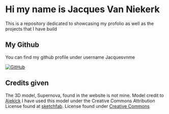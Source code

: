 # Hi my name is Jacques Van Niekerk

This is a repository dedicated to showcasing my profolio as well as the projects that I have build 

## My Github

You can find my github profile under username Jacquesvnme

[![GitHub](https://img.shields.io/badge/GitHub-Click%20here%20to%20view%20GitHub%20Profile-green?labelColor=A020F0&style=for-the-badge&logo=github&logoColor=FFFFFF&link=https://github.com/Jacquesvnme)](https://github.com/Jacquesvnme)

## Credits given

The 3D model, Supernova, found in the website is not mine. Model credit to [Aiekick](https://github.com/aiekick)
I have used this model under the Creative Commons Attribution License found at [sketchfab](https://sketchfab.com/3d-models/supernova-remnant-lighting-2-68cbcb486c7f41f2b842a36a543a54a1).
License found under [Creative Commons](https://creativecommons.org/licenses/by/4.0/)
